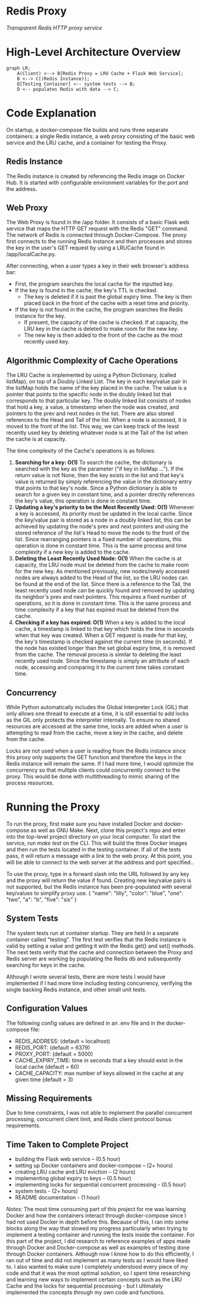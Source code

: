 # Redis Proxy

*Transparent Redis HTTP proxy service*

# High-Level Architecture Overview

```mermaid
graph LR;
    A(Client) <--> B[Redis Proxy = LRU Cache + Flask Web Service];
    B <--> C[(Redis Instance)];
    D[Testing Container] <-- system tests --> B;
    D <-- populates Redis with data --> C;
```

# Code Explanation
On startup, a docker-compose file builds and runs three separate containers: a single Redis instance, a web proxy consisting of the basic web service and the LRU cache, and a container for testing the Proxy.

## Redis Instance

The Redis instance is created by referencing the Redis image on Docker Hub. It is started with configurable environment variables for the port and the address.
## Web Proxy

The Web Proxy is found in the /app folder. It consists of a basic Flask web service that maps the HTTP GET request with the Redis "GET" command. The network of Redis is connected through Docker-Compose. The proxy first connects to the running Redis instance and then processes and stores the key in the user's GET request by using a LRUCache found in /app/localCache.py.

After connecting, when a user types a key in their web browser's address bar:
 - First, the program searches the local cache for the inputted key.
 - If the key is found in the cache, the key's TTL is checked.
	 - The key is deleted if it is past the global expiry time. The key is then placed back in the front of the cache with a reset time and priority.
- If the key is not found in the cache, the program searches the Redis instance for the key.
	- If present, the capacity of the cache is checked. If at capacity, the LRU key in the cache is deleted to make room for the new key.
	- The new key is then added to the front of the cache as the most recently used key.
	

## Algorithmic Complexity of Cache Operations

The LRU Cache is implemented by using a Python Dictionary, (called listMap), on top of a Doubly Linked List. The key in each key/value pair in the listMap holds the name of the key placed in the cache. The value is a pointer that points to the specific node in the doubly linked list that corresponds to that particular key. The doubly linked list consists of nodes that hold a key, a value, a timestamp when the node was created, and pointers to the prev and next nodes in the list. There are also stored references to the Head and Tail of the list. When a node is accessed, it is moved to the front of the list. This way, we can keep track of the least recently used key by deleting whatever node is at the Tail of the list when the cache is at capacity. 

The time complexity of the Cache's operations is as follows:

 1. **Searching for a key: O(1)**
	To search the cache, the dictionary is searched with the key as the parameter ("if key in  listMap ..."). If the return value is not None, then the key exists in the list and that key's value is returned by simply referencing the value in the dictionary entry that points to that key's node. Since a Python dictionary is able to search for a given key in constant time, and a pointer directly references the key's value, this operation is done in constant time.
2. **Updating a key's priority to be the Most Recently Used: O(1)**
	Whenever a key is accessed, its priority must be updated in the local cache. Since the key/value pair is stored as a node in a doubly linked list, this can be achieved by updating the node's prev and next pointers and using the stored reference of the list's Head to move the node to the front of the list. Since rearranging pointers is a fixed number of operations, this operation is done in constant time. This is the same process and time complexity if a new key is added to the cache.
3. **Deleting the Least Recently Used Node: O(1)**
	When the cache is at capacity, the LRU node must be deleted from the cache to make room for the new key. As mentioned previously, new nodes/newly accessed nodes are always added to the Head of the list, so the LRU nodes can be found at the end of the list. Since there is a reference to the Tail, the least recently used node can be quickly found and removed by updating its neighbor's prev and next pointers. This requires a fixed number of operations, so it is done in constant time. This is the same process and time complexity if a key that has expired must be deleted from the cache. 
4. **Checking if a key has expired: O(1)**
	When a key is added to the local cache, a timestamp is linked to that key which holds the time in seconds when that key was created. When a GET request is made for that key, the key's timestamp is checked against the current time (in seconds). If the node has existed longer than the set global expiry time, it is removed from the cache. The removal process is similar to deleting the least recently used node. Since the timestamp is simply an attribute of each node, accessing and comparing it to the current time takes constant time. 

## Concurrency

While Python automatically includes the Global Interpreter Lock (GIL) that only allows one thread to execute at a time, it is still essential to add locks as the GIL only protects the interpreter internally. To ensure no shared resources are accessed at the same time, locks are added when a user is attempting to read from the cache, move a key in the cache, and delete from the cache. 

Locks are not used when a user is reading from the Redis instance since this proxy only supports the GET function and therefore the keys in the Redis instance will remain the same. If I had more time, I would optimize the concurrency so that multiple clients could concurrently connect to the proxy. This would be done with multithreading to mimic sharing of the process resources.

# Running the Proxy 
	
To run the proxy, first make sure you have installed Docker and docker-compose as well as GNU Make. Next, clone this project's repo and enter into the top-level project directory on your local computer. To start the service, run *make test* on the CLI. This will build the three Docker images and then run the tests located in the testing container. If all of the tests pass, it will return a message with a link to the web proxy. At this point, you will be able to connect to the web server at the address and port specified..

To use the proxy, type in a forward slash into the URL followed by any key and the proxy will return the value if found. Creating new key/value pairs is not supported, but the Redis instance has been pre-populated with several key/values to simplify proxy use.
{
"name": "lilly",
"color": "blue",
"one": "two",
"a": "b",
"five": "six"
}

## System Tests
The system tests run at container startup. They are held in a separate container called "testing". The first test verifies that the Redis instance is valid by setting a value and getting it with the Redis get() and set() methods. The next tests verify that the cache and connection between the Proxy and Redis server are working by populating the Redis db and subsequently searching for keys in the cache. 

Although I wrote several tests, there are more tests I would have implemented if I had more time including testing concurrency, verifying the single backing Redis instance, and other small unit tests. 

## Configuration Values

The following config values are defined in an .env file and in the docker-compose file:
- REDIS_ADDRESS: (default = localhost)
- REDIS_PORT: (default = 6379)
- PROXY_PORT: (default = 5000)
- CACHE_EXPIRY_TIME: time in seconds that a key should exist in the local cache (default = 60)
- CACHE_CAPACITY: max number of keys allowed in the cache at any given time (default = 3)


## Missing Requirements
Due to time constraints, I was not able to implement the parallel concurrent processing, concurrent client limit, and Redis client protocol bonus requirements. 

## Time Taken to Complete Project

 - building the Flask web service – (0.5 hour)
 - setting up Docker containers and docker-compose – (2+ hours)
 - creating LRU cache and LRU eviction – (2 hours)
 - implementing global expiry to keys – (0.5 hour)
 - implementing locks for sequential concurrent processing - (0.5 hour)
 - system tests - (2+ hours)
 - README documentation - (1 hour)

*Notes:* The most time consuming part of this project for me was learning Docker and how the containers interact through docker-compose since I had not used Docker in depth before this. Because of this, I ran into some blocks along the way that slowed my progress particularly when trying to implement a testing container and running the tests inside the container. For this part of the project, I did research to reference examples of apps made through Docker and Docker-compose as well as examples of testing done through Docker containers. Although now I know how to do this efficiently, I ran out of time and did not implement as many tests as I would have liked to. I also wanted to make sure I completely understood every piece of my code and that it was the most optimal solution, so I spent time researching and learning new ways to implement certain concepts such as the LRU Cache and the locks for sequential processing - but I ultimately implemented the concepts through my own code and functions. 

